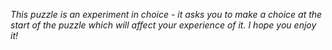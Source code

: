 *This puzzle is an experiment in choice - it asks you to make a choice at the start of the puzzle which will affect your experience of it. I hope you enjoy it!*